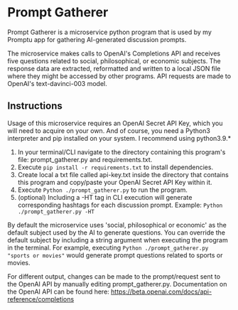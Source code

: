 # Prompt Gatherer

Prompt Gatherer is a microservice python program that is used by my Promptu app for gathering AI-generated discussion prompts. 

The microservice makes calls to OpenAI's Completions API and receives five questions related to social, philosophical, or economic subjects. The response 
data are extracted, reformatted and written to a local JSON file where they might be accessed by other programs. API requests are made to OpenAI's text-davinci-003 model. 


## Instructions

Usage of this microservice requires an OpenAI Secret API Key, which you will need to acquire on your own.
And of course, you need a Python3 interpreter and pip installed on your system. I recommend using python3.9.*

1. In your terminal/CLI navigate to the directory containing this program's file: prompt_gatherer.py and requirements.txt. 
2. Execute ```pip install -r requirements.txt``` to install dependencies.
3. Create local a txt file called api-key.txt inside the directory that contains this program and copy/paste your OpenAI Secret API Key within it.
4. Execute ```Python ./prompt_gatherer.py``` to run the program.
5. (optional) Including a -HT tag in CLI execution will generate corresponding hashtags for each discussion prompt. Example: ```Python ./prompt_gatherer.py -HT```

By default the microservice uses 'social, philosophical or economic' as the default subject used by the AI to generate questions.
You can override the default subject by including a string argument when executing the program in the terminal.
For example, executing ```Python ./prompt_gatherer.py "sports or movies"``` would generate prompt questions related to sports or movies.

For different output, changes can be made to the prompt/request sent to the OpenAI API by manually editing prompt_gatherer.py.
Documentation on the OpenAI API can be found here: https://beta.openai.com/docs/api-reference/completions

